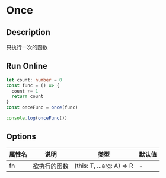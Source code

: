# Once

## Description
只执行一次的函数

## Run Online

<RunCode :language="ts" :dependency="`
function once<A extends any[], R, T>(
  fn: (this: T, ...arg: A) => R,
): ((this: T, ...arg: A) => R | undefined) {
  let done: boolean = false
  return function (this: T, ...args: A) {
    return done ? undefined : ((done = true), fn.apply(this, args))
  }
}`">

```ts
let count: number = 0
const func = () => {
  count += 1
  return count
}
const onceFunc = once(func)

console.log(onceFunc())
```

</RunCode>

## Options

<div class="utils-table">

| 属性名 | 说明 | 类型 | 默认值 |
| --- | --- | --- | --- |
| fn | 欲执行的函数 | (this: T, ...arg: A) => R | - |

</div>